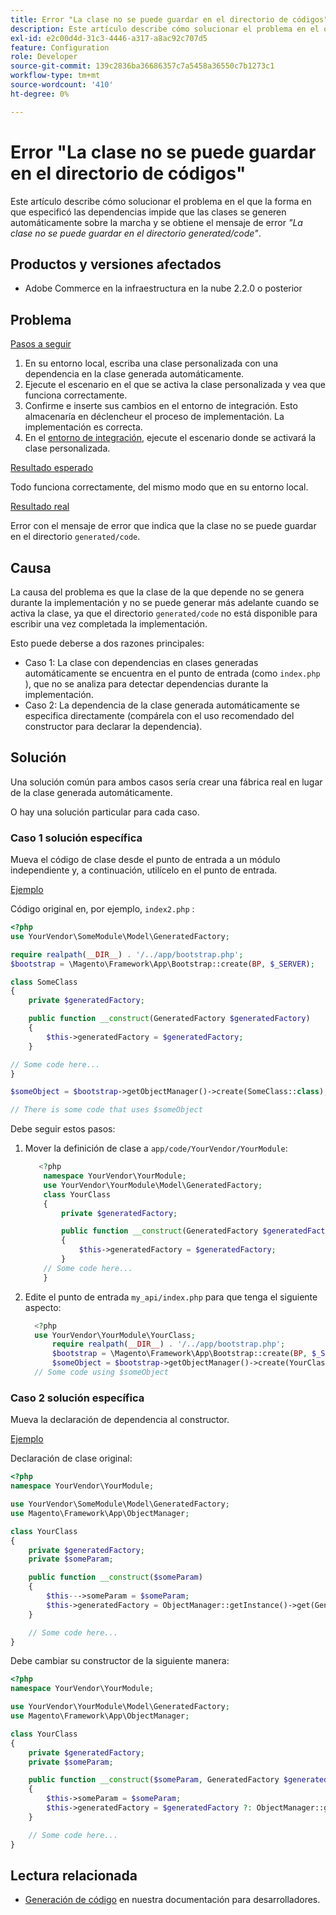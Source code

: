 ```yaml
---
title: Error "La clase no se puede guardar en el directorio de códigos"
description: Este artículo describe cómo solucionar el problema en el que la forma en que especificó las dependencias impide que las clases se generen automáticamente sobre la marcha y se obtiene el mensaje de error *"Class cannot be saved in the generated/code directory"*.
exl-id: e2c00d4d-31c3-4446-a317-a8ac92c707d5
feature: Configuration
role: Developer
source-git-commit: 139c2836ba36686357c7a5458a36550c7b1273c1
workflow-type: tm+mt
source-wordcount: '410'
ht-degree: 0%

---
```


# Error &quot;La clase no se puede guardar en el directorio de códigos&quot;

Este artículo describe cómo solucionar el problema en el que la forma en que especificó las dependencias impide que las clases se generen automáticamente sobre la marcha y se obtiene el mensaje de error *&quot;La clase no se puede guardar en el directorio generated/code&quot;*.

## Productos y versiones afectados

* Adobe Commerce en la infraestructura en la nube 2.2.0 o posterior

## Problema

<u>Pasos a seguir</u>

1. En su entorno local, escriba una clase personalizada con una dependencia en la clase generada automáticamente.
1. Ejecute el escenario en el que se activa la clase personalizada y vea que funciona correctamente.
1. Confirme e inserte sus cambios en el entorno de integración. Esto almacenaría en déclencheur el proceso de implementación. La implementación es correcta.
1. En el [entorno de integración](https://experienceleague.adobe.com/en/docs/experience-cloud-kcs/kbarticles/ka-27242), ejecute el escenario donde se activará la clase personalizada.

<u>Resultado esperado</u>

Todo funciona correctamente, del mismo modo que en su entorno local.

<u>Resultado real</u>

Error con el mensaje de error que indica que la clase no se puede guardar en el directorio `generated/code`.

## Causa

La causa del problema es que la clase de la que depende no se genera durante la implementación y no se puede generar más adelante cuando se activa la clase, ya que el directorio `generated/code` no está disponible para escribir una vez completada la implementación.

Esto puede deberse a dos razones principales:

* Caso 1: La clase con dependencias en clases generadas automáticamente se encuentra en el punto de entrada (como `index.php` ), que no se analiza para detectar dependencias durante la implementación.
* Caso 2: La dependencia de la clase generada automáticamente se especifica directamente (compárela con el uso recomendado del constructor para declarar la dependencia).

## Solución

Una solución común para ambos casos sería crear una fábrica real en lugar de la clase generada automáticamente.

O hay una solución particular para cada caso.

### Caso 1 solución específica

Mueva el código de clase desde el punto de entrada a un módulo independiente y, a continuación, utilícelo en el punto de entrada.

<u>Ejemplo</u>

Código original en, por ejemplo, `index2.php` :

```php
<?php
use YourVendor\SomeModule\Model\GeneratedFactory;

require realpath(__DIR__) . '/../app/bootstrap.php';
$bootstrap = \Magento\Framework\App\Bootstrap::create(BP, $_SERVER);

class SomeClass
{
    private $generatedFactory;

    public function __construct(GeneratedFactory $generatedFactory)
    {
        $this->generatedFactory = $generatedFactory;
    }

// Some code here...
}

$someObject = $bootstrap->getObjectManager()->create(SomeClass::class);

// There is some code that uses $someObject
```

Debe seguir estos pasos:

1. Mover la definición de clase a `app/code/YourVendor/YourModule`:

   ```php
      <?php
       namespace YourVendor\YourModule;
       use YourVendor\YourModule\Model\GeneratedFactory;
       class YourClass
       {
           private $generatedFactory;
   
           public function __construct(GeneratedFactory $generatedFactory)
           {
               $this->generatedFactory = $generatedFactory;
           }
       // Some code here...
       }
   ```

1. Edite el punto de entrada `my_api/index.php` para que tenga el siguiente aspecto:

   ```php
     <?php
     use YourVendor\YourModule\YourClass;
         require realpath(__DIR__) . '/../app/bootstrap.php';
         $bootstrap = \Magento\Framework\App\Bootstrap::create(BP, $_SERVER);
         $someObject = $bootstrap->getObjectManager()->create(YourClass::class);
     // Some code using $someObject
   ```

### Caso 2 solución específica

Mueva la declaración de dependencia al constructor.

<u>Ejemplo</u>

Declaración de clase original:

```php
<?php
namespace YourVendor\YourModule;

use YourVendor\SomeModule\Model\GeneratedFactory;
use Magento\Framework\App\ObjectManager;

class YourClass
{
    private $generatedFactory;
    private $someParam;

    public function __construct($someParam)
    {
        $this--->someParam = $someParam;
        $this->generatedFactory = ObjectManager::getInstance()->get(GeneratedFactory::class);
    }

    // Some code here...
}
```

Debe cambiar su constructor de la siguiente manera:

```php
<?php
namespace YourVendor\YourModule;

use YourVendor\YourModule\Model\GeneratedFactory;
use Magento\Framework\App\ObjectManager;

class YourClass
{
    private $generatedFactory;
    private $someParam;

    public function __construct($someParam, GeneratedFactory $generatedFactory = null)
    {
        $this->someParam = $someParam;
        $this->generatedFactory = $generatedFactory ?: ObjectManager::getInstance()->get(GeneratedFactory::class);
    }

    // Some code here...
}
```

## Lectura relacionada

* [Generación de código](https://developer.adobe.com/commerce/php/development/components/code-generation/) en nuestra documentación para desarrolladores.
